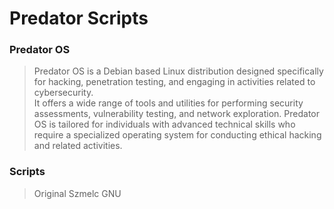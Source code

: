 # Predator Scripts
### Predator OS
> Predator OS is a Debian based Linux distribution designed specifically for hacking, penetration testing, and engaging in activities related to cybersecurity. \
>  It offers a wide range of tools and utilities for performing security assessments, vulnerability testing, and network exploration. Predator OS is tailored for individuals with advanced technical skills who require a specialized operating system for conducting ethical hacking and related activities.

### Scripts
> Original Szmelc GNU
